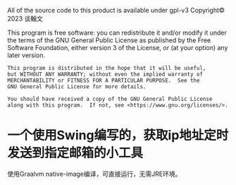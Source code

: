 All of the source code to this product is available under gpl-v3 Copyright© 2023 谈翰文

This program is free software: you can redistribute it and/or modify it under the terms of the GNU General Public
License as published by the Free Software Foundation, either version 3 of the License, or
(at your option) any later version.

    This program is distributed in the hope that it will be useful,
    but WITHOUT ANY WARRANTY; without even the implied warranty of
    MERCHANTABILITY or FITNESS FOR A PARTICULAR PURPOSE.  See the
    GNU General Public License for more details.

    You should have received a copy of the GNU General Public License
    along with this program.  If not, see <https://www.gnu.org/licenses/>.

# 一个使用Swing编写的，获取ip地址定时发送到指定邮箱的小工具
使用Graalvm native-image编译，可直接运行，无需JRE环境。